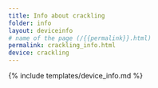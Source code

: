 ```yaml
---
title: Info about crackling
folder: info
layout: deviceinfo
# name of the page (/{{permalink}}.html)
permalink: crackling_info.html
device: crackling
---
```

{% include templates/device_info.md %}
